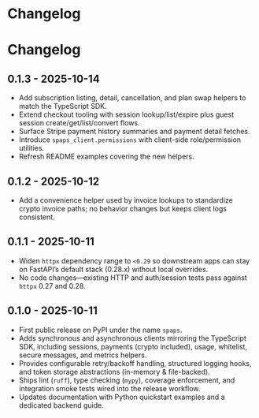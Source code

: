 # Changelog

# Changelog

## 0.1.3 - 2025-10-14

- Add subscription listing, detail, cancellation, and plan swap helpers to match the TypeScript SDK.
- Extend checkout tooling with session lookup/list/expire plus guest session create/get/list/convert flows.
- Surface Stripe payment history summaries and payment detail fetches.
- Introduce `spaps_client.permissions` with client-side role/permission utilities.
- Refresh README examples covering the new helpers.

## 0.1.2 - 2025-10-12

- Add a convenience helper used by invoice lookups to standardize crypto invoice paths; no
  behavior changes but keeps client logs consistent.

## 0.1.1 - 2025-10-11

- Widen `httpx` dependency range to `<0.29` so downstream apps can stay on FastAPI’s default
  stack (0.28.x) without local overrides.
- No code changes—existing HTTP and auth/session tests pass against `httpx` 0.27 and 0.28.

## 0.1.0 - 2025-10-11

- First public release on PyPI under the name `spaps`.
- Adds synchronous and asynchronous clients mirroring the TypeScript SDK, including
  sessions, payments (crypto included), usage, whitelist, secure messages, and metrics helpers.
- Provides configurable retry/backoff handling, structured logging hooks, and token storage
  abstractions (in-memory & file-backed).
- Ships lint (`ruff`), type checking (`mypy`), coverage enforcement, and integration smoke
  tests wired into the release workflow.
- Updates documentation with Python quickstart examples and a dedicated backend guide.
